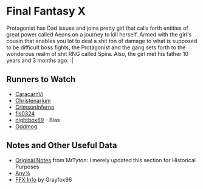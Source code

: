 # Final Fantasy X

Protagonist has Dad issues and joins pretty girl that calls forth entities of great power called Aeons on a journey to kill herself. Armed with the girl's cousin that enables you lot to deal a shit ton of damage to what is supposed to be difficult boss fights, the Protagonist and the gang sets forth to the wonderous realm of shit RNG called Spira. Also, the girl met his father 10 years and 3 months ago. :| 

## Runners to Watch

  * [CaracarnVi][4]
  * [Christenarium][5]
  * [CrimsonInferno][6]
  * [fis0324][7]
  * [nightbox69][8] - Bias
  * [Oddmog][9]

## Notes and Other Useful Data

  * [Original Notes][1] from MrTyton: I merely updated this section for Historical Purposes
  * [Any%][2]
  * [FFX Info][3] by Grayfox96

  [1]: https://bit.ly/ffx-any
  [2]: ./Current/FFX_Any_%20-%20Single%20Column%20-%20Blitz%20Win.pdf
  [3]: https://grayfox96.github.io/FFX-Info/
  [4]: https://www.twitch.tv/caracarnvi
  [5]: https://www.twitch.tv/christenarium/
  [6]: https://www.twitch.tv/crimsoninferno9
  [7]: https://www.twitch.tv/fis0324
  [8]: https://www.twitch.tv/nightbox69
  [9]: https://www.twitch.tv/oddmog